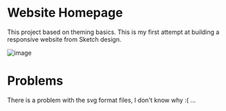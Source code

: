 # Website Homepage
This project based on theming basics. 
This is my first attempt at building a responsive website from Sketch design.

![image](https://user-images.githubusercontent.com/88145246/129175878-5ae9662b-16d4-475a-85c2-42f3aca3c78f.png)


# Problems
There is a problem with the svg format files, I don't know why :( ...

